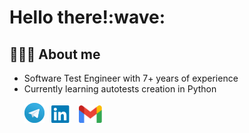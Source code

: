 <div align="left">
   <h1>
      Hello there!:wave:
   </h1>
</div>

<!--About me-->
## 👩🏻‍💻 About me
- Software Test Engineer with 7+ years of experience
- Currently learning autotests creation in Python

<p>
  &#8287;&#8287;&#8287;&#8287;&#8287;
  <a href="https://t.me/natalya_s_belova" target="blank"><img width="32px" alt="Telegram" title="Telegram" src="images/tg.png"/></a>
  &#8287;
   <a href="https://www.linkedin.com/in/nsbelova/" target="blank"><img width="32px" alt="LinkedIn" title="LinkedIn" src=images/linkedin.png/></a>
  &#8287;
  <a href="mailto:natalya.s.belova@gmail.com" target="blank"><img width="37px" alt="Write me Email" title="Gmail" src="images/gmail.png"/></a>
</p>



<!--Projects-->


<!--
**natalia-s-belova/natalia-s-belova** is a ✨ _special_ ✨ repository because its `README.md` (this file) appears on your GitHub profile.

Here are some ideas to get you started:

- 🔭 I’m currently working on ...
- 🌱 I’m currently learning ...
- 👯 I’m looking to collaborate on ...
- 🤔 I’m looking for help with ...
- 💬 Ask me about ...
- 📫 How to reach me: ...
- 😄 Pronouns: ...
- ⚡ Fun fact: ...
-->
